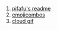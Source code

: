 1. [pifafu's readme](https://github.com/pifafu/pifafu)
2. [emojicombos](https://emojicombos.com)
3. [cloud gif](https://i.giphy.com/media/v1.Y2lkPTc5MGI3NjExZzU2OXV2dXhxc3Q0cjN1a242dW8zYzMxb2Y1cmkyMG0xcHFuemE1eCZlcD12MV9pbnRlcm5hbF9naWZfYnlfaWQmY3Q9cw/SkKkpRb6hf3yOzZN3m/giphy.gif)
